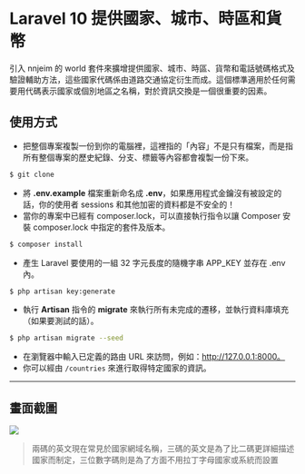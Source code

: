 # Laravel 10 提供國家、城市、時區和貨幣

引入 nnjeim 的 world 套件來擴增提供國家、城市、時區、貨幣和電話號碼格式及驗證輔助方法，這些國家代碼係由道路交通協定衍生而成。這個標準適用於任何需要用代碼表示國家或個別地區之名稱，對於資訊交換是一個很重要的因素。

## 使用方式
- 把整個專案複製一份到你的電腦裡，這裡指的「內容」不是只有檔案，而是指所有整個專案的歷史紀錄、分支、標籤等內容都會複製一份下來。
```sh
$ git clone
```
- 將 __.env.example__ 檔案重新命名成 __.env__，如果應用程式金鑰沒有被設定的話，你的使用者 sessions 和其他加密的資料都是不安全的！
- 當你的專案中已經有 composer.lock，可以直接執行指令以讓 Composer 安裝 composer.lock 中指定的套件及版本。
```sh
$ composer install
```
- 產生 Laravel 要使用的一組 32 字元長度的隨機字串 APP_KEY 並存在 .env 內。
```sh
$ php artisan key:generate
```
- 執行 __Artisan__ 指令的 __migrate__ 來執行所有未完成的遷移，並執行資料庫填充（如果要測試的話）。
```sh
$ php artisan migrate --seed
```
- 在瀏覽器中輸入已定義的路由 URL 來訪問，例如：http://127.0.0.1:8000。
- 你可以經由 `/countries` 來進行取得特定國家的資訊。

----

## 畫面截圖
![](https://i.imgur.com/jaHwuHE.png)
> 兩碼的英文現在常見於國家網域名稱，三碼的英文是為了比二碼更詳細描述國家而制定，三位數字碼則是為了方面不用拉丁字母國家或系統而設置